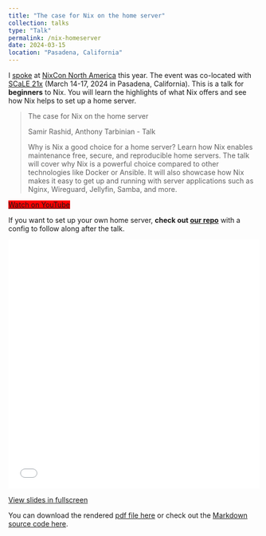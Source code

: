 ```yaml
---
title: "The case for Nix on the home server"
collection: talks
type: "Talk"
permalink: /nix-homeserver
date: 2024-03-15
location: "Pasadena, California"
---
```


I [spoke](https://2024-na.nixcon.org/talks/#the-case-for-nix-on-the-home-server) at [NixCon North America](https://2024-na.nixcon.org/) this year. The event was co-located with [SCaLE 21x](https://www.socallinuxexpo.org/scale/21x) (March 14-17, 2024 in Pasadena, California). This is a talk for **beginners** to Nix. You will learn the highlights of what Nix offers and see how Nix helps to set up a home server.

> The case for Nix on the home server
>
> Samir Rashid, Anthony Tarbinian - Talk
> 
> Why is Nix a good choice for a home server? Learn how Nix enables maintenance free, secure, and reproducible home servers. The talk will cover why Nix is a powerful choice compared to other technologies like Docker or Ansible. It will also showcase how Nix makes it easy to get up and running with server applications such as Nginx, Wireguard, Jellyfin, Samba, and more.

<a class="btn btn--danger" style="background: red;" href="https://www.youtube.com/watch?v=h8oyoDMUM2I">Watch on YouTube</a>

If you want to set up your own home server, **check out [our repo](https://github.com/atar13/nixcon24-home-server/)** with a config to follow along after the talk.

<iframe src="/files/nixcon/slides.html" width="100%" height="500px" style="border:none;"></iframe>

<a class="btn" href="/files/nixcon/slides.html">View slides in fullscreen</a>

You can download the rendered <a href="https://github.com/atar13/nixcon24-home-server/blob/main/slides.pdf">pdf file here</a> or check out the [Markdown source code here](https://github.com/atar13/nixcon24-home-server/blob/main/slides.md). 
